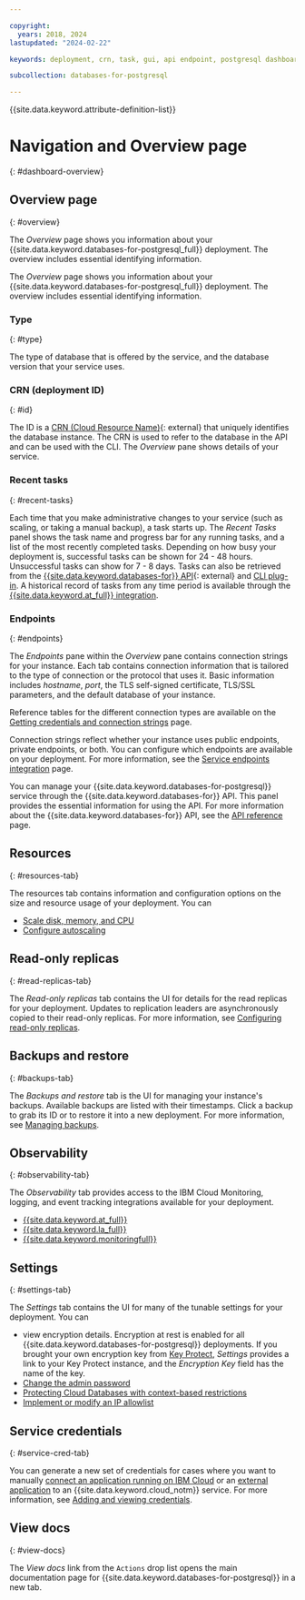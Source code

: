 ```yaml
---

copyright:
  years: 2018, 2024
lastupdated: "2024-02-22"

keywords: deployment, crn, task, gui, api endpoint, postgresql dashboard

subcollection: databases-for-postgresql

---
```


{{site.data.keyword.attribute-definition-list}}

# Navigation and Overview page
{: #dashboard-overview}

## Overview page
{: #overview}

The _Overview_ page shows you information about your {{site.data.keyword.databases-for-postgresql_full}} deployment. The overview includes essential identifying information.


The _Overview_ page shows you information about your {{site.data.keyword.databases-for-postgresql_full}} deployment. The overview includes essential identifying information.

### Type
{: #type}

The type of database that is offered by the service, and the database version that your service uses.

### CRN (deployment ID)
{: #id}

The ID is a [CRN (Cloud Resource Name)](/docs/account?topic=account-crn){: external} that uniquely identifies the database instance. The CRN is used to refer to the database in the API and can be used with the CLI. The _Overview_ pane shows details of your service.

### Recent tasks
{: #recent-tasks}

Each time that you make administrative changes to your service (such as scaling, or taking a manual backup), a task starts up. The _Recent Tasks_ panel shows the task name and progress bar for any running tasks, and a list of the most recently completed tasks. Depending on how busy your deployment is, successful tasks can be shown for 24 - 48 hours. Unsuccessful tasks can show for 7 - 8 days. Tasks can also be retrieved from the [{{site.data.keyword.databases-for}} API](/apidocs/cloud-databases-api/cloud-databases-api-v5#listdeploymenttasks){: external} and [CLI plug-in](https://cloud.ibm.com/docs/databases-cli-plugin?topic=databases-cli-plugin-cdb-reference#deployment-tasks-list). A historical record of tasks from any time period is available through the [{{site.data.keyword.at_full}} integration](/docs/cloud-databases?topic=cloud-databases-activity-tracker).

### Endpoints
{: #endpoints}

The _Endpoints_ pane within the _Overview_ pane contains connection strings for your instance. Each tab contains connection information that is tailored to the type of connection or the protocol that uses it. Basic information includes _hostname_, _port_, the TLS self-signed certificate, TLS/SSL parameters, and the default database of your instance.

Reference tables for the different connection types are available on the [Getting credentials and connection strings](/docs/databases-for-postgresql?topic=databases-for-postgresql-connection-strings) page.

Connection strings reflect whether your instance uses public endpoints, private endpoints, or both. You can configure which endpoints are available on your deployment. For more information, see the [Service endpoints integration](/docs/cloud-databases?topic=cloud-databases-service-endpoints) page.

You can manage your {{site.data.keyword.databases-for-postgresql}} service through the {{site.data.keyword.databases-for}} API. This panel provides the essential information for using the API. For more information about the {{site.data.keyword.databases-for}} API, see the [API reference](https://{DomainName}/apidocs/cloud-databases-api) page.

## Resources
{: #resources-tab}

The resources tab contains information and configuration options on the size and resource usage of your deployment. You can
- [Scale disk, memory, and CPU](/docs/databases-for-postgresql?topic=databases-for-postgresql-resources-scaling)
- [Configure autoscaling](/docs/databases-for-postgresql?topic=databases-for-postgresql-autoscaling)

## Read-only replicas
{: #read-replicas-tab}

The _Read-only replicas_ tab contains the UI for details for the read replicas for your deployment. Updates to replication leaders are asynchronously copied to their read-only replicas. For more information, see [Configuring read-only replicas](/docs/databases-for-postgresql?topic=databases-for-postgresql-read-only-replicas).

## Backups and restore
{: #backups-tab}

The _Backups and restore_ tab is the UI for managing your instance's backups. Available backups are listed with their timestamps. Click a backup to grab its ID or to restore it into a new deployment. For more information, see [Managing backups](/docs/cloud-databases?topic=cloud-databases-dashboard-backups).

## Observability
{: #observability-tab}

The _Observability_ tab provides access to the IBM Cloud Monitoring, logging, and event tracking integrations available for your deployment.
- [{{site.data.keyword.at_full}}](/docs/cloud-databases?topic=cloud-databases-activity-tracker)
- [{{site.data.keyword.la_full}}](/docs/cloud-databases?topic=cloud-databases-logging)
- [{{site.data.keyword.monitoringfull}}](/docs/cloud-databases?topic=cloud-databases-monitoring)

## Settings
{: #settings-tab}

The _Settings_ tab contains the UI for many of the tunable settings for your deployment. You can
- view encryption details. Encryption at rest is enabled for all {{site.data.keyword.databases-for-postgresql}} deployments. If you brought your own encryption key from [Key Protect](/docs/cloud-databases?topic=cloud-databases-key-protect), _Settings_ provides a link to your Key Protect instance, and the _Encryption Key_ field has the name of the key.
- [Change the admin password](/docs/databases-for-postgresql?topic=databases-for-postgresql-user-management&interface=ui#user-management-set-admin-password-ui)
- [Protecting Cloud Databases with context-based restrictions](/docs/cloud-databases?topic=cloud-databases-cbr&interface=ui)
- [Implement or modify an IP allowlist](/docs/cloud-databases?topic=cloud-databases-allowlisting)

## Service credentials
{: #service-cred-tab}

You can generate a new set of credentials for cases where you want to manually [connect an application running on IBM Cloud](/docs/databases-for-postgresql?topic=databases-for-postgresql-ibmcloud-app) or an [external application](/docs/databases-for-postgresql?topic=databases-for-postgresql-external-app) to an {{site.data.keyword.cloud_notm}} service. For more information, see [Adding and viewing credentials](/docs/account?topic=account-service_credentials).


## View docs
{: #view-docs}

The _View docs_ link from the `Actions` drop list opens the main documentation page for {{site.data.keyword.databases-for-postgresql}} in a new tab.
